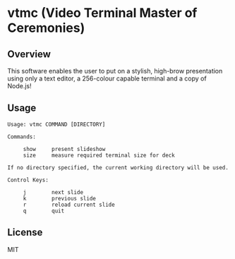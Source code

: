 # vtmc (Video Terminal Master of Ceremonies)

## Overview

This software enables the user to put on a stylish, high-brow presentation
using only a text editor, a 256-colour capable terminal and a copy of Node.js!

## Usage

```
Usage: vtmc COMMAND [DIRECTORY]

Commands:

     show     present slideshow
     size     measure required terminal size for deck

If no directory specified, the current working directory will be used.

Control Keys:

     j        next slide
     k        previous slide
     r        reload current slide
     q        quit
```

## License

MIT

